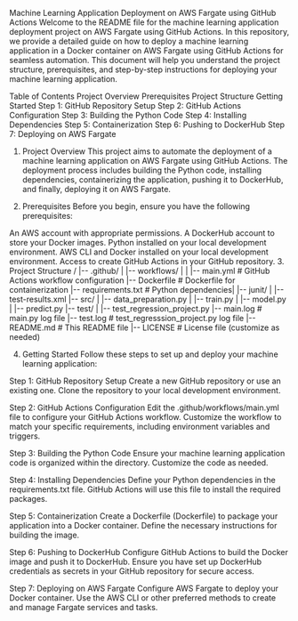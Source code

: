 Machine Learning Application Deployment on AWS Fargate using GitHub Actions
Welcome to the README file for the machine learning application deployment project on AWS Fargate using GitHub Actions. In this repository, we provide a detailed guide on how to deploy a machine learning application in a Docker container on AWS Fargate using GitHub Actions for seamless automation. This document will help you understand the project structure, prerequisites, and step-by-step instructions for deploying your machine learning application.

Table of Contents
Project Overview
Prerequisites
Project Structure
Getting Started
Step 1: GitHub Repository Setup
Step 2: GitHub Actions Configuration
Step 3: Building the Python Code
Step 4: Installing Dependencies
Step 5: Containerization
Step 6: Pushing to DockerHub
Step 7: Deploying on AWS Fargate

1. Project Overview <a name="project-overview"></a>
This project aims to automate the deployment of a machine learning application on AWS Fargate using GitHub Actions. The deployment process includes building the Python code, installing dependencies, containerizing the application, pushing it to DockerHub, and finally, deploying it on AWS Fargate.

2. Prerequisites <a name="prerequisites"></a>
Before you begin, ensure you have the following prerequisites:

An AWS account with appropriate permissions.
A DockerHub account to store your Docker images.
Python installed on your local development environment.
AWS CLI and Docker installed on your local development environment.
Access to create GitHub Actions in your GitHub repository.
3. Project Structure <a name="project-structure"></a>
/
|-- .github/
|   |-- workflows/
|   |   |-- main.yml         # GitHub Actions workflow configuration
|-- Dockerfile               # Dockerfile for containerization
|-- requirements.txt         # Python dependencies|
|-- junit/
|   |-- test-results.xml
|-- src/
|   |-- data_preparation.py
|   |-- train.py
|   |-- model.py
|   |-- predict.py
|-- test/
|   |-- test_regression_project.py
|-- main.log                     # main.py log file
|-- test.log                     # test_regresssion_project.py log file
|-- README.md                    # This README file
|-- LICENSE                      # License file (customize as needed)

4. Getting Started <a name="getting-started"></a>
Follow these steps to set up and deploy your machine learning application:

Step 1: GitHub Repository Setup <a name="step-1-github-repository-setup"></a>
Create a new GitHub repository or use an existing one.
Clone the repository to your local development environment.

Step 2: GitHub Actions Configuration <a name="step-2-github-actions-configuration"></a>
Edit the .github/workflows/main.yml file to configure your GitHub Actions workflow. Customize the workflow to match your specific requirements, including environment variables and triggers.

Step 3: Building the Python Code <a name="step-3-building-the-python-code"></a>
Ensure your machine learning application code is organized within the directory. Customize the code as needed.

Step 4: Installing Dependencies <a name="step-4-installing-dependencies"></a>
Define your Python dependencies in the requirements.txt file. GitHub Actions will use this file to install the required packages.

Step 5: Containerization <a name="step-5-containerization"></a>
Create a Dockerfile (Dockerfile) to package your application into a Docker container. Define the necessary instructions for building the image.

Step 6: Pushing to DockerHub <a name="step-6-pushing-to-dockerhub"></a>
Configure GitHub Actions to build the Docker image and push it to DockerHub. Ensure you have set up DockerHub credentials as secrets in your GitHub repository for secure access.

Step 7: Deploying on AWS Fargate <a name="step-7-deploying-on-aws-fargate"></a>
Configure AWS Fargate to deploy your Docker container. Use the AWS CLI or other preferred methods to create and manage Fargate services and tasks.


